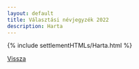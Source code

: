 ```yaml
---
layout: default
title: Választási névjegyzék 2022
description: Harta
---
```


{% include settlementHTMLs/Harta.html %}

[Vissza](../)